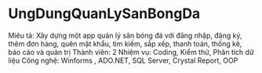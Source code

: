 # UngDungQuanLySanBongDa

Miêu tả: Xây dựng một app quản lý sân bóng đá với đăng nhập,
đăng ký, thêm đơn hàng, quên mật khẩu, tìm kiếm, sắp xếp, thanh
toán, thống kê, báo cáo và quản trị
Thành viên: 2
Nhiệm vụ: Coding, Kiểm thử, Phân tích dữ liệu
Công nghệ: Winforms , ADO.NET, SQL Server, Crystal Report, OOP
